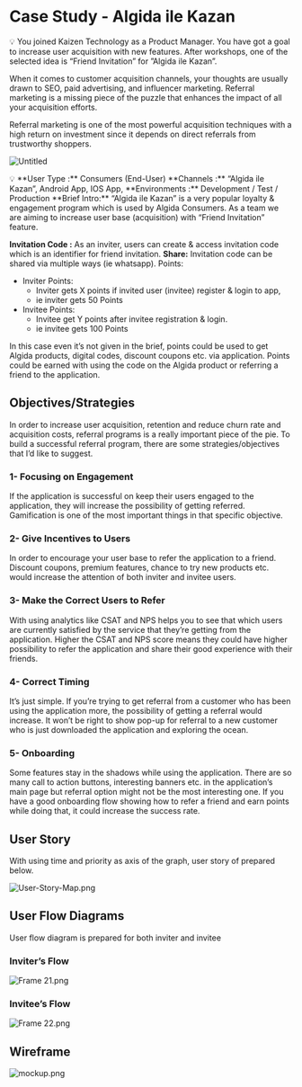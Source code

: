 # Case Study - Algida ile Kazan

<aside>
💡 You joined Kaizen Technology as a Product Manager. You have got a goal to increase
user acquisition with new features. After workshops, one of the selected idea is “Friend
Invitation” for ”Algida ile Kazan”.

</aside>

When it comes to customer acquisition channels, your thoughts are usually drawn to SEO, paid advertising, and influencer marketing. Referral marketing is a missing piece of the puzzle that enhances the impact of all your acquisition efforts.

Referral marketing is one of the most powerful acquisition techniques with a high return on investment since it depends on direct referrals from trustworthy shoppers.

![Untitled](Case%20Study%20e651c/Untitled.png)

<aside>
💡 **User Type :** Consumers (End-User)
**Channels :** “Algida ile Kazan”, Android App, IOS App,
**Environments :** Development / Test / Production
**Brief Intro:** “Algida ile Kazan” is a very popular loyalty & engagement program which is
used by Algida Consumers. As a team we are aiming to increase user base (acquisition)
with “Friend Invitation” feature.

**Invitation Code :** As an inviter, users can create & access invitation code which is an
identifier for friend invitation.
**Share:** Invitation code can be shared via multiple ways (ie whatsapp).
Points:

- Inviter Points:
    - Inviter gets X points if invited user (invitee) register & login to app,
    - ie inviter gets 50 Points
- Invitee Points:
    - Invitee get Y points after invitee registration & login.
    - ie invitee gets 100 Points
</aside>

In this case even it’s not given in the brief, points could be used to get Algida products, digital codes, discount coupons etc. via application. Points could be earned with using the code on the Algida product or referring a friend to the application.

## Objectives/Strategies

In order to increase user acquisition, retention and reduce churn rate and acquisition costs, referral programs is a really important piece of the pie. To build a successful referral program, there are some strategies/objectives that I’d like to suggest.

### 1- Focusing on Engagement

If the application is successful on keep their users engaged to the application, they will increase the possibility of getting referred. Gamification is one of the most important things in that specific objective.

### 2- Give Incentives to Users

In order to encourage your user base to refer the application to a friend. Discount coupons, premium features, chance to try new products etc. would increase the attention of both inviter and invitee users.

### 3- Make the Correct Users to Refer

With using analytics like CSAT and NPS helps you to see that which users are currently satisfied by the service that they’re getting from the application. Higher the CSAT and NPS score means they could have higher possibility to refer the application and share their good experience with their friends.

### 4- Correct Timing

It’s just simple. If you’re trying to get referral from a customer who has been using the application more, the possibility of getting a referral would increase. It won’t be right to show pop-up for referral to a new customer who is just downloaded the application and exploring the ocean.

### 5- Onboarding

Some features stay in the shadows while using the application. There are so many call to action buttons, interesting banners etc. in the application’s main page but referral option might not be the most interesting one. If you have a good onboarding flow showing how to refer a friend and earn points while doing that, it could increase the success rate.

## User Story

With using time and priority as axis of the graph, user story of prepared below.

![User-Story-Map.png](Case%20Study%20e651c/User-Story-Map.png)

## User Flow Diagrams

User flow diagram is prepared for both inviter and invitee

### Inviter’s Flow

![Frame 21.png](Case%20Study%20e651c/Frame_21.png)

### Invitee’s Flow

![Frame 22.png](Case%20Study%20e651c/Frame_22.png)

## Wireframe

![mockup.png](Case%20Study%20e651c/mockup.png)